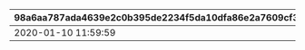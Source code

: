 |98a6aa787ada4639e2c0b395de2234f5da10dfa86e2a7609cf3004101ec9d608|1b375d05bcaa2f7801fd41582af9fa63a7a7bd32a904536faa5b4b4aed780eee|9b45f0496a982518d95437f8ad4d1a99e5a75fb08a70e989b6c81a455b5f294d|9c3adccd470c6153b6852fd44ee15141549d967b97e60e81ea1146b7b402130a|
| --- | --- | --- | --- |
|2020-01-10 11:59:59|2019-12-20 05:00:00|1|2020-01-04 04:59:59|